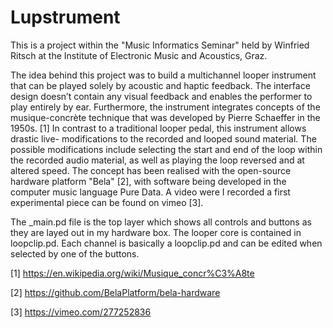 # Lupstrument
This is a project within the "Music Informatics Seminar" held by Winfried Ritsch at the Institute of Electronic Music and Acoustics, Graz. 

The idea behind this project was to build a multichannel looper instrument
that can be played solely by acoustic and haptic feedback. The interface
design doesn’t contain any visual feedback and enables the performer to
play entirely by ear.
Furthermore, the instrument integrates concepts of the musique-concrète
technique that was developed by Pierre Schaeffer in the 1950s. [1] In
contrast to a traditional looper pedal, this instrument allows drastic live-
modifications to the recorded and looped sound material. The possible
modifications include selecting the start and end of the loop within the
recorded audio material, as well as playing the loop reversed and at altered
speed.
The concept has been realised with the open-source hardware platform "Bela"
[2], with software being developed in the computer music language Pure
Data. 
A video were I recorded a first experimental piece can be found on vimeo [3].

The _main.pd file is the top layer which shows all controls and buttons as they are layed out in my hardware box. The looper core is contained in loopclip.pd. Each channel is basically a loopclip.pd and can be edited when selected by one of the buttons.

[1] https://en.wikipedia.org/wiki/Musique_concr%C3%A8te

[2] https://github.com/BelaPlatform/bela-hardware

[3] https://vimeo.com/277252836
